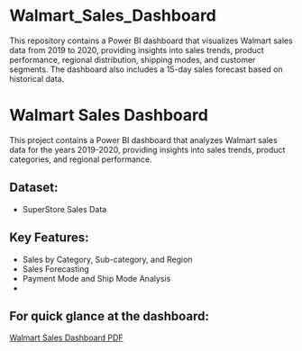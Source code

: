 # Walmart_Sales_Dashboard
This repository contains a Power BI dashboard that visualizes Walmart sales data from 2019 to 2020, providing insights into sales trends, product performance, regional distribution, shipping modes, and customer segments. The dashboard also includes a 15-day sales forecast based on historical data.
# Walmart Sales Dashboard
This project contains a Power BI dashboard that analyzes Walmart sales data for the years 2019-2020, providing insights into sales trends, product categories, and regional performance.

## Dataset:
- SuperStore Sales Data

## Key Features:
- Sales by Category, Sub-category, and Region
- Sales Forecasting
- Payment Mode and Ship Mode Analysis
- 
## For quick glance at the dashboard:
[Walmart Sales Dashboard PDF](./Walmart_Dashboard.pdf)
